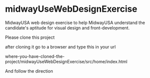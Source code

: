 # midwayUseWebDesignExercise
MidwayUSA web design exercise to help MidwayUSA understand the candidate's aptitude for visual design and front-development.

Please clone this project

after cloning it go to a browser and type this in your url

where-you-have-cloned-the-project/midwayUseWebDesignExercise/src/home/index.html

And follow the direction
